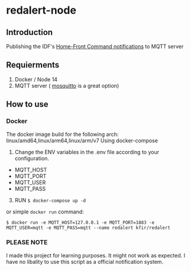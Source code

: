 # redalert-node

## Introduction
Publishing the IDF's [Home-Front Command notifications](https://www.oref.org.il//12481-he/Pakar.aspx) to MQTT server

## Requierments
  1. Docker / Node 14
  2. MQTT server ( [mosquitto](https://github.com/eclipse/mosquitto) is a great option)

## How to use
  ### Docker
  The docker image build for the following arch: linux/amd64,linux/arm64,linux/arm/v7
  Using docker-compose
  1. Change the ENV variables in the .env file according to your configuration.
  * MQTT_HOST
  * MQTT_PORT
  * MQTT_USER
  * MQTT_PASS
  3. RUN `$ docker-compose up -d`
  
  or simple `docker run` command:
  
  ```$ docker run -e MQTT_HOST=127.0.0.1 -e MQTT_PORT=1883 -e MQTT_USER=mqtt -e MQTT_PASS=mqtt --name redalert kfir/redalert```
  
  
 
### PLEASE NOTE
I made this project for learning purposes.
It might not work as expected. 
I have no libality to use this script as a official notification system.
